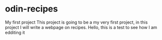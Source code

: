 # odin-recipes
My first project
This project is going to be a my very first project, in this project I will write a webpage on recipes. 
Hello, this is a test to see how I am edditing it 